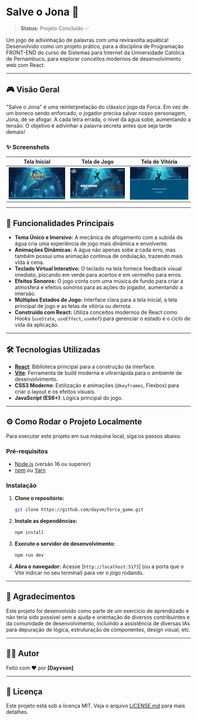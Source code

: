 # Salve o Jona 🌊

> **Status:** Projeto Concluído ✅

Um jogo de adivinhação de palavras com uma reviravolta aquática\! Desenvolvido como um projeto prático, para a disciplina de Programação FRONT-END do curso de Sistemas para Internet da Universidade Católica de Pernambuco, para explorar conceitos modernos de desenvolvimento web com React.

-----

## 🎮 Visão Geral

"Salve o Jona" é uma reinterpretação do clássico jogo da Forca. Em vez de um boneco sendo enforcado, o jogador precisa salvar nosso personagem, Jona, de se afogar. A cada letra errada, o nível da água sobe, aumentando a tensão. O objetivo é adivinhar a palavra secreta antes que seja tarde demais\!

### ✨ Screenshots

|        Tela Inicial        |       Tela de Jogo      |     Tela de Vitória    |
| :------------------------: | :---------------------: | :--------------------: |
| ![](/src/gifs/inicial.gif) | ![](/src/gifs/game.gif) | ![](/src/gifs/fim.gif) |

-----

## 🚀 Funcionalidades Principais

  * **Tema Único e Imersivo:** A mecânica de afogamento com a subida da água cria uma experiência de jogo mais dinâmica e envolvente.
  * **Animações Dinâmicas:** A água não apenas sobe a cada erro, mas também possui uma animação contínua de ondulação, trazendo mais vida à cena.
  * **Teclado Virtual Interativo:** O teclado na tela fornece feedback visual imediato, piscando em verde para acertos e em vermelho para erros.
  * **Efeitos Sonoros:** O jogo conta com uma música de fundo para criar a atmosfera e efeitos sonoros para as ações do jogador, aumentando a imersão.
  * **Múltiplos Estados de Jogo:** Interface clara para a tela inicial, a tela principal de jogo e as telas de vitória ou derrota.
  * **Construído com React:** Utiliza conceitos modernos de React como Hooks (`useState`, `useEffect`, `useRef`) para gerenciar o estado e o ciclo de vida da aplicação.

-----

## 🛠️ Tecnologias Utilizadas

  * **[React](https://reactjs.org/)**: Biblioteca principal para a construção da interface.
  * **[Vite](https://vitejs.dev/)**: Ferramenta de build moderna e ultrarrápida para o ambiente de desenvolvimento.
  * **CSS3 Moderno**: Estilização e animações (`@keyframes`, Flexbox) para criar o layout e os efeitos visuais.
  * **JavaScript (ES6+)**: Lógica principal do jogo.

-----

## ⚙️ Como Rodar o Projeto Localmente

Para executar este projeto em sua máquina local, siga os passos abaixo.

### Pré-requisitos

  * [Node.js](https://nodejs.org/en/) (versão 16 ou superior)
  * [npm](https://www.npmjs.com/) ou [Yarn](https://yarnpkg.com/)

### Instalação

1.  **Clone o repositório:**

    ```bash
    git clone https://github.com/dayvm/forca_game.git
    ```


2.  **Instale as dependências:**

    ```bash
    npm install
    ```

3.  **Execute o servidor de desenvolvimento:**

    ```bash
    npm run dev
    ```

4.  **Abra o navegador:**
    Acesse [`http://localhost:5173`] (ou a porta que o Vite indicar no seu terminal) para ver o jogo rodando.

-----

## 📝 Agradecimentos

Este projeto foi desenvolvido como parte de um exercício de aprendizado e não teria sido possível sem a ajuda e orientação de diversos contribuintes e da comunidade de desenvolvimento, incluindo a assistência de diversas IAs para depuração de lógica, estruturação de componentes, design visual, etc.

-----

## 👨‍💻 Autor

Feito com ❤️ por **[Dayvson]**

[](https://www.linkedin.com/in/dayvson-moura-set/)
[](https://github.com/dayvm)

-----

## 📜 Licença

Este projeto está sob a licença MIT. Veja o arquivo [LICENSE.md](LICENSE.md) para mais detalhes.